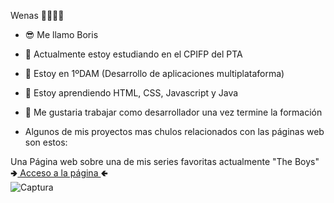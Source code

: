 Wenas 👻👻👻👻

<!--
**Boris027/Boris027** is a ✨ _special_ ✨ repository because its `README.md` (this file) appears on your GitHub profile. -->

- 😎 Me llamo Boris
- 🔭 Actualmente estoy estudiando en el CPIFP del PTA
- 🦾 Estoy en 1ºDAM (Desarrollo de aplicaciones multiplataforma)
- 🌱 Estoy aprendiendo HTML, CSS, Javascript y Java
- 👯 Me gustaria trabajar como desarrollador una vez termine la formación

- Algunos de mis proyectos mas chulos relacionados con las páginas web son estos:

Una Página web sobre una de mis series favoritas actualmente "The Boys"<br>
🢂<a href="https://boris027.github.io/ProyectoLibreBootstrap/Index.html">  Acceso a la página  </a>🢀<br>
![Captura](https://github.com/Boris027/Boris027/assets/145535733/581f646d-9d18-4bfe-b314-cbf176801502)




